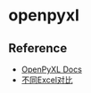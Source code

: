# openpyxl

## Reference

- [OpenPyXL Docs](https://openpyxl.readthedocs.io/en/stable/index.html)
- [不同Excel对比](https://zhuanlan.zhihu.com/p/23998083)
